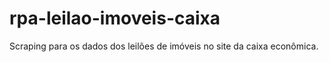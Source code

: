 # rpa-leilao-imoveis-caixa
Scraping para os dados dos leilões de imóveis no site da caixa econômica.
